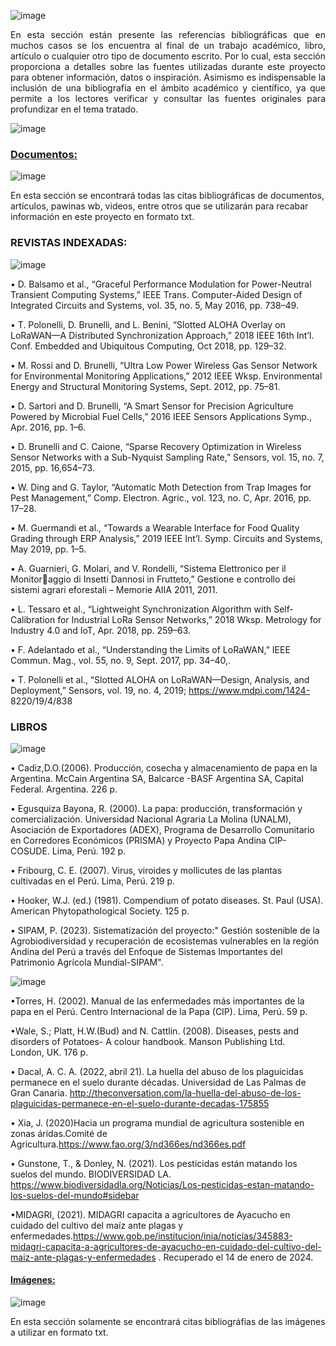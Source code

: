 ![image](https://github.com/Fx2048/Team_4_FdD/assets/131219987/f6435bd5-95da-4ad2-a9fb-a18516276353)


<p align="justify"> En esta sección están presente las referencias bibliográficas que en muchos casos se los encuentra al final de un trabajo académico, libro, artículo o cualquier otro tipo de documento escrito. Por lo cual, esta sección proporciona a detalles sobre las fuentes utilizadas durante este proyecto para obtener información, datos o inspiración. Asimismo es indispensable la inclusión de una bibliografía  en el ámbito académico y científico, ya que permite a los lectores verificar y consultar las fuentes originales para profundizar en el tema tratado. </p>

![image](https://github.com/Fx2048/Team_4_FdD/assets/131219987/1ab042c3-3dfb-4d94-96f4-df8e0bede5aa)

### [Documentos:](https://github.com/Fx2048/Team_4_FdD/blob/main/Bibliograf%C3%ADa/Documentos.txt) 
![image](https://github.com/Fx2048/Team_4_FdD/assets/131219987/f6bf91cf-a39c-48a1-8721-bbc547dbb787)


En esta sección se encontrará todas las citas bibliográficas de documentos, artículos, pawinas wb, videos, entre otros que se utilizarán para recabar información en este proyecto en formato txt.

### REVISTAS INDEXADAS:
![image](https://github.com/Fx2048/Team_4_FdD/assets/131219987/af91d470-c063-4284-bb95-0a11b176fc06)

• D. Balsamo et al., “Graceful Performance Modulation for Power-Neutral Transient Computing Systems,” IEEE Trans. Computer-Aided Design of Integrated 
Circuits and Systems, vol. 35, no. 5, May 2016, pp. 738–49.

• T. Polonelli, D. Brunelli, and L. Benini, “Slotted ALOHA Overlay on 
LoRaWAN—A Distributed Synchronization Approach,” 2018 IEEE 16th Int’l. 
Conf. Embedded and Ubiquitous Computing, Oct 2018, pp. 129–32. 

• M. Rossi and D. Brunelli, “Ultra Low Power Wireless Gas Sensor Network 
for Environmental Monitoring Applications,” 2012 IEEE Wksp. Environmental 
Energy and Structural Monitoring Systems, Sept. 2012, pp. 75–81. 

•  D. Sartori and D. Brunelli, “A Smart Sensor for Precision Agriculture Powered 
by Microbial Fuel Cells,” 2016 IEEE Sensors Applications Symp., Apr. 2016, 
pp. 1–6. 

• D. Brunelli and C. Caione, “Sparse Recovery Optimization in Wireless Sensor 
Networks with a Sub-Nyquist Sampling Rate,” Sensors, vol. 15, no. 7, 2015, 
pp. 16,654–73. 

•  W. Ding and G. Taylor, “Automatic Moth Detection from Trap Images for Pest 
Management,” Comp. Electron. Agric., vol. 123, no. C, Apr. 2016, pp. 17–28.

•  M. Guermandi et al., “Towards a Wearable Interface for Food Quality Grading 
through ERP Analysis,” 2019 IEEE Int’l. Symp. Circuits and Systems, May 2019, 
pp. 1–5. 

•  A. Guarnieri, G. Molari, and V. Rondelli, “Sistema Elettronico per il Monitoraggio di Insetti Dannosi in Frutteto,” Gestione e controllo dei sistemi agrari eforestali – Memorie AIIA 2011, 2011. 

•  L. Tessaro et al., “Lightweight Synchronization Algorithm with Self-Calibration 
for Industrial LoRa Sensor Networks,” 2018 Wksp. Metrology for Industry 4.0 
and IoT, Apr. 2018, pp. 259–63. 

• F. Adelantado et al., “Understanding the Limits of LoRaWAN,” IEEE Commun. 
Mag., vol. 55, no. 9, Sept. 2017, pp. 34–40,. 

• T. Polonelli et al., “Slotted ALOHA on LoRaWAN—Design, Analysis, and 
Deployment,” Sensors, vol. 19, no. 4, 2019; https://www.mdpi.com/1424-
8220/19/4/838

### LIBROS
![image](https://github.com/Fx2048/Team_4_FdD/assets/131219987/a387cd42-5313-49b5-a12a-b4ad4b6fc582)


• Cadiz,D.O.(2006). Producción, cosecha y almacenamiento de
papa en la Argentina. McCain Argentina SA, Balcarce -BASF Argentina SA, Capital Federal. Argentina. 226 p.

• Egusquiza Bayona, R. (2000). La papa: producción,
transformación y comercialización. Universidad
Nacional Agraria La Molina (UNALM), Asociación de
Exportadores (ADEX), Programa de Desarrollo
Comunitario en Corredores Económicos (PRISMA) y
Proyecto Papa Andina CIP-COSUDE. Lima, Perú. 192 p.

• Fribourg, C. E. (2007). Virus, viroides y mollicutes de las plantas
cultivadas en el Perú. Lima, Perú. 219 p.

• Hooker, W.J. (ed.) (1981). Compendium of potato diseases. St.
Paul (USA). American Phytopathological Society. 125 p.

• SIPAM, P. (2023). Sistematización del proyecto:" Gestión sostenible de la Agrobiodiversidad y recuperación de ecosistemas vulnerables en la región Andina del Perú a través del Enfoque de Sistemas Importantes del Patrimonio Agrícola Mundial-SIPAM".

![image](https://github.com/Fx2048/Team_4_FdD/assets/131219987/b65d2e0c-562f-4ca8-80fe-80070d04419e)

•Torres, H. (2002). Manual de las enfermedades más importantes
de la papa en el Perú. Centro Internacional de la Papa
(CIP). Lima, Perú. 59 p.

•Wale, S.; Platt, H.W.(Bud) and N. Cattlin. (2008). Diseases, pests
and disorders of Potatoes- A colour handbook.
Manson Publishing Ltd. London, UK. 176 p.

• Dacal, A. C. A. (2022, abril 21). La huella del abuso de los plaguicidas permanece en el suelo durante décadas. Universidad de Las Palmas de Gran Canaria. http://theconversation.com/la-huella-del-abuso-de-los-plaguicidas-permanece-en-el-suelo-durante-decadas-175855

• Xia, J. (2020)Hacia un programa mundial de agricultura sostenible en zonas áridas.Comité de Agricultura.https://www.fao.org/3/nd366es/nd366es.pdf 


• Gunstone, T., & Donley, N. (2021). Los pesticidas están matando los suelos del mundo. BIODIVERSIDAD LA. https://www.biodiversidadla.org/Noticias/Los-pesticidas-estan-matando-los-suelos-del-mundo#sidebar

•MIDAGRI, (2021). MIDAGRI capacita a agricultores de Ayacucho en cuidado del cultivo del maíz ante plagas y enfermedades.https://www.gob.pe/institucion/inia/noticias/345883-midagri-capacita-a-agricultores-de-ayacucho-en-cuidado-del-cultivo-del-maiz-ante-plagas-y-enfermedades . Recuperado el 14 de enero de 2024.

#### [Imágenes:](https://github.com/Fx2048/Team_4_FdD/blob/main/Bibliograf%C3%ADa/Im%C3%A1genes.txt) 
![image](https://github.com/Fx2048/Team_4_FdD/assets/131219987/d18085b5-8633-43af-aef9-6f7c9ec2b344)

En esta sección solamente se encontrará citas bibliográfias de las imágenes a utilizar en formato txt.




